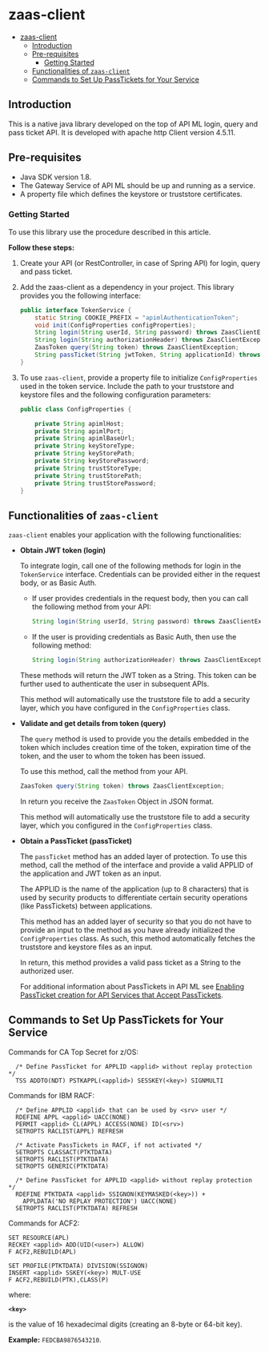 # zaas-client

- [zaas-client](#zaas-client)
  - [Introduction](#introduction)
  - [Pre-requisites](#pre-requisites)
    - [Getting Started](#getting-started)
  - [Functionalities of `zaas-client`](#functionalities-of-zaas-client)
  - [Commands to Set Up PassTickets for Your Service](#commands-to-set-up-passtickets-for-your-service)

## Introduction

This is a native java library developed on the top of API ML login, query and pass ticket API. It is developed with apache http Client version 4.5.11.

## Pre-requisites

- Java SDK version 1.8.
- The Gateway Service of API ML should be up and running as a service.
- A property file which defines the keystore or truststore certificates.

### Getting Started

To use this library use the procedure described in this article.

**Follow these steps:**

1. Create your API (or RestController, in case of Spring API) for login, query and pass ticket.

2. Add the zaas-client as a dependency in your project. This library provides you the following interface:

    ```java
    public interface TokenService {
        static String COOKIE_PREFIX = "apimlAuthenticationToken";
        void init(ConfigProperties configProperties);
        String login(String userId, String password) throws ZaasClientException;
        String login(String authorizationHeader) throws ZaasClientException;
        ZaasToken query(String token) throws ZaasClientException;
        String passTicket(String jwtToken, String applicationId) throws ZaasClientException;
    }
    ```

3. To use `zaas-client`, provide a property file to initialize `ConfigProperties` used
in the token service. Include the path to your truststore and keystore files and the following
configuration parameters:

    ```java
    public class ConfigProperties {

        private String apimlHost;
        private String apimlPort;
        private String apimlBaseUrl;
        private String keyStoreType;
        private String keyStorePath;
        private String keyStorePassword;
        private String trustStoreType;
        private String trustStorePath;
        private String trustStorePassword;
    }
    ```

## Functionalities of `zaas-client`

`zaas-client` enables your application with the following functionalities:

- **Obtain JWT token (login)**

  To integrate login, call one of the following methods for login in the `TokenService` interface. Credentials can be provided either in   the request body, or as Basic Auth.

  - If user provides credentials in the request body, then you can call the following method from your API:

    ```java
    String login(String userId, String password) throws ZaasClientException;
    ```

  - If the user is providing credentials as Basic Auth, then use the following method:

      ```java
      String login(String authorizationHeader) throws ZaasClientException;
      ```

  These methods will return the JWT token as a String. This token can be further used to authenticate the user in subsequent APIs.

  This method will automatically use the truststore file to add a security layer, which you have configured in the `ConfigProperties`         class.

- **Validate and get details from token (query)**

    The `query` method is used to provide you the details embedded in the token which includes creation time of the token, expiration time
    of the token, and the user to whom the token has been issued.

    To use this method, call the method from your API.

    ```java
    ZaasToken query(String token) throws ZaasClientException;
    ```

    In return you receive the `ZaasToken` Object in JSON format.

    This method will automatically use the truststore file to add a security layer, which you configured in the `ConfigProperties`         class.

- **Obtain a PassTicket (passTicket)**

    The `passTicket` method has an added layer of protection. To use this method, call the method of the interface and provide
    a valid APPLID of the application and JWT token as an input.

    The APPLID is the name of the application (up to 8 characters) that is used by security products to differentiate certain security operations (like PassTickets) between applications.

    This method has an added layer of security so that you do not have to provide an input to the method as you have already initialized the
    `ConfigProperties` class. As such, this method automatically fetches the truststore and keystore files as an input.

    In return, this method provides a valid pass ticket as a String to the authorized user.

    For additional information about PassTickets in API ML see [Enabling PassTicket creation for API Services that Accept PassTickets](https://docs.zowe.org/stable/extend/extend-apiml/api-mediation-passtickets.html).

## Commands to Set Up PassTickets for Your Service

Commands for CA Top Secret for z/OS:

```tss
  /* Define PassTicket for APPLID <applid> without replay protection */
  TSS ADDTO(NDT) PSTKAPPL(<applid>) SESSKEY(<key>) SIGNMULTI
```

Commands for IBM RACF:

```racf
  /* Define APPLID <applid> that can be used by <srv> user */
  RDEFINE APPL <applid> UACC(NONE)
  PERMIT <applid> CL(APPL) ACCESS(NONE) ID(<srv>)
  SETROPTS RACLIST(APPL) REFRESH

  /* Activate PassTickets in RACF, if not activated */
  SETROPTS CLASSACT(PTKTDATA)
  SETROPTS RACLIST(PTKTDATA)
  SETROPTS GENERIC(PTKTDATA)

  /* Define PassTicket for APPLID <applid> without replay protection */
  RDEFINE PTKTDATA <applid> SSIGNON(KEYMASKED(<key>)) +
    APPLDATA('NO REPLAY PROTECTION') UACC(NONE)
  SETROPTS RACLIST(PTKTDATA) REFRESH
```

Commands for ACF2:

```acf2
SET RESOURCE(APL)
RECKEY <applid> ADD(UID(<user>) ALLOW)
F ACF2,REBUILD(APL)

SET PROFILE(PTKTDATA) DIVISION(SSIGNON)
INSERT <applid> SSKEY(<key>) MULT-USE
F ACF2,REBUILD(PTK),CLASS(P)
```

where:

**`<key>`**

is the value of 16 hexadecimal digits (creating an 8-byte or 64-bit key).

**Example:** `FEDCBA9876543210`.
